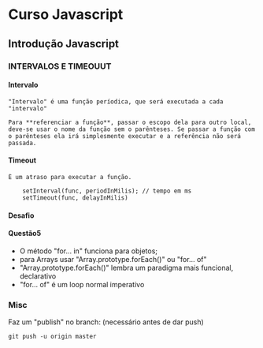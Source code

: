 # Curso Javascript

## Introdução Javascript

### INTERVALOS E TIMEOUUT

#### Intervalo
    "Intervalo" é uma função períodica, que será executada a cada "intervalo"

    Para **referenciar a função**, passar o escopo dela para outro local, deve-se usar o nome da função sem o parênteses. Se passar a função com o parênteses ela irá simplesmente executar e a referência não será passada.

#### Timeout
    É um atraso para executar a função.

```
    setInterval(func, periodInMilis); // tempo em ms
    setTimeout(func, delayInMilis)
```

#### Desafio

#### Questão5 

- O método "for... in" funciona para objetos; 
- para Arrays usar "Array.prototype.forEach()" ou "for... of"
- "Array.prototype.forEach()" lembra um paradigma mais funcional, declarativo
- "for... of" é um loop normal imperativo

### Misc

Faz um "publish" no branch: (necessário antes de dar push)
``` 
git push -u origin master
```
